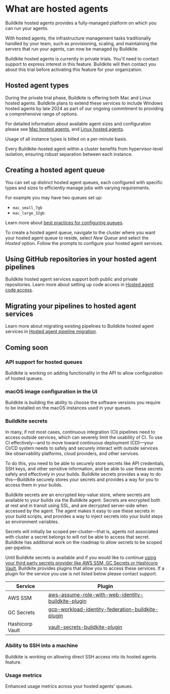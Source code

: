 # What are hosted agents

Buildkite hosted agents provides a fully-managed platform on which you can run your agents.

With hosted agents, the infrastructure management tasks traditionally handled by your team, such as provisioning, scaling, and maintaining the servers that run your agents, can now be managed by Buildkite.

Buildkite hosted agents is currently in private trials. You'll need to contact support to express interest in this feature. Buildkite will then contact you about this trial before activating this feature for your organization.

## Hosted agent types

During the private trial phase, Buildkite is offering both Mac and Linux hosted agents. Buildkite plans to extend these services to include Windows hosted agents by late 2024 as part of our ongoing commitment to providing a comprehensive range of options.

For detailed information about available agent sizes and configuration please see [Mac hosted agents](/docs/pipelines/hosted-agents/mac), and [Linux hosted agents](/docs/pipelines/hosted-agents/linux).

Usage of all instance types is billed on a per-minute basis.

Every Buildkite-hosted agent within a cluster benefits from hypervisor-level isolation, ensuring robust separation between each instance.

## Creating a hosted agent queue

You can set up distinct hosted agent queues, each configured with specific types and sizes to efficiently manage jobs with varying requirements.

For example you may have two queues set up:

* `mac_small_7gb`
* `mac_large_32gb`

Learn more about [best practices for configuring queues](/docs/clusters/overview#clusters-and-queues-best-practice-how-should-i-structure-my-queues).

To create a hosted agent queue, navigate to the cluster where you want your hosted agent queue to reside, select _New Queue_ and select the _Hosted_ option. Follow the prompts to configure your hosted agent services.

## Using GitHub repositories in your hosted agent pipelines

Buildkite hosted agent services support both public and private repositories. Learn more about setting up code access in [Hosted agent code access](/docs/pipelines/hosted-agents/code-access).

## Migrating your pipelines to hosted agent services

Learn more about migrating existing pipelines to Buildkite hosted agent services in [Hosted agent pipeline migration](/docs/pipelines/hosted-agents/pipeline-migration).

## Coming soon

### API support for hosted queues

Buildkite is working on adding functionality in the API to allow configuration of hosted queues.

### macOS image configuration in the UI

Buildkite is building the ability to choose the software versions you require to be installed on the macOS instances used in your queues.

### Buildkite secrets

In many, if not most cases, continuous integration (CI) pipelines need to access outside services, which can severely limit the usability of CI. To use CI effectively—and to move toward continuous deployment (CD)—your CI/CD system needs to safely and securely interact with outside services like observability platforms, cloud providers, and other services.

To do this, you need to be able to securely store secrets like API credentials, SSH keys, and other sensitive information, and be able to use these secrets safely and effectively in your builds. Buildkite secrets provides a way to do this—Buildkite securely stores your secrets and provides a way for you to access them in your builds.

Buildkite secrets are an encrypted key-value store, where secrets are available to your builds via the Buildkite agent. Secrets are encrypted both at rest and in transit using SSL, and are decrypted server-side when accessed by the agent. The agent makes it easy to use these secrets in your build scripts, and provides a way to inject secrets into your build steps as environment variables.

Secrets will initially be scoped per-cluster—that is, agents not associated with cluster a secret belongs to will not be able to access that secret. Buildkite has additional work on the roadmap to allow secrets to be scoped per-pipeline.

Until Buildkite secrets is available and if you would like to continue [using your third party secrets provider like AWS SSM, GC Secrets or Hashicorp Vault](/docs/pipelines/secrets), Buildkite provides plugins that allow you to access these services. If a plugin for the service you use is not listed below please contact support.

<table>
    <thead>
        <tr><th>Service</th><th>Plugin</th></tr>
    </thead>
    <tbody>
        <tr><td>AWS SSM</td><td><a href="https://github.com/buildkite-plugins/aws-assume-role-with-web-identity-buildkite-plugin">aws-assume-role-with-web-identity-buildkite-plugin</a></td></tr>
        <tr><td>GC Secrets</td><td><a href="https://github.com/buildkite-plugins/gcp-workload-identity-federation-buildkite-plugin">gcp-workload-identity-federation-buildkite-plugin</a></td></tr>
        <tr><td>Hashicorp Vault</td><td><a href="https://github.com/buildkite-plugins/vault-secrets-buildkite-plugin">vault-secrets-buildkite-plugin</a></td></tr>
    </tbody>
</table>



### Ability to SSH into a machine

Buildkite is working on allowing direct SSH access into its hosted agents feature.

### Usage metrics

Enhanced usage metrics across your hosted agents' queues.
